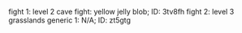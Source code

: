fight 1: level 2 cave fight: yellow jelly blob; ID: 3tv8fh
fight 2: level 3 grasslands generic 1: N/A; ID: zt5gtg